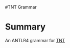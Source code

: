 #TNT Grammar

# Summary

An ANTLR4 grammar for [TNT](http://en.wikipedia.org/wiki/Typographical_Number_Theory)





